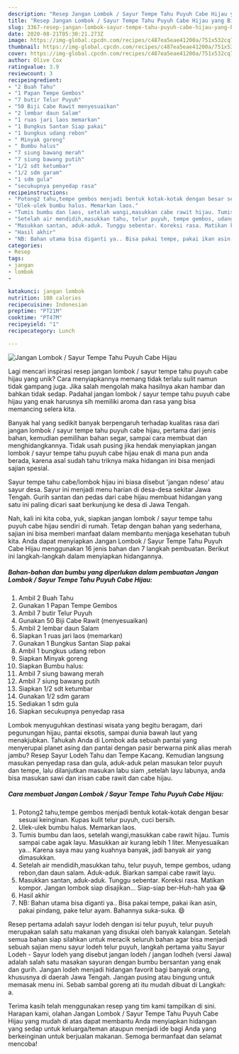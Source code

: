 ```yaml
---
description: "Resep Jangan Lombok / Sayur Tempe Tahu Puyuh Cabe Hijau yang Bikin Ngiler"
title: "Resep Jangan Lombok / Sayur Tempe Tahu Puyuh Cabe Hijau yang Bikin Ngiler"
slug: 3367-resep-jangan-lombok-sayur-tempe-tahu-puyuh-cabe-hijau-yang-bikin-ngiler
date: 2020-08-21T05:30:21.273Z
image: https://img-global.cpcdn.com/recipes/c487ea5eae41200a/751x532cq70/jangan-lombok-sayur-tempe-tahu-puyuh-cabe-hijau-foto-resep-utama.jpg
thumbnail: https://img-global.cpcdn.com/recipes/c487ea5eae41200a/751x532cq70/jangan-lombok-sayur-tempe-tahu-puyuh-cabe-hijau-foto-resep-utama.jpg
cover: https://img-global.cpcdn.com/recipes/c487ea5eae41200a/751x532cq70/jangan-lombok-sayur-tempe-tahu-puyuh-cabe-hijau-foto-resep-utama.jpg
author: Olive Cox
ratingvalue: 3.9
reviewcount: 3
recipeingredient:
- "2 Buah Tahu"
- "1 Papan Tempe Gembos"
- "7 butir Telur Puyuh"
- "50 Biji Cabe Rawit menyesuaikan"
- "2 lembar daun Salam"
- "1 ruas jari laos memarkan"
- "1 Bungkus Santan Siap pakai"
- "1 bungkus udang rebon"
- " Minyak goreng"
- " Bumbu halus"
- "7 siung bawang merah"
- "7 siung bawang putih"
- "1/2 sdt ketumbar"
- "1/2 sdm garam"
- "1 sdm gula"
- "secukupnya penyedap rasa"
recipeinstructions:
- "Potong2 tahu,tempe gembos menjadi bentuk kotak-kotak dengan besar sesuai keinginan. Kupas kulit telur puyuh, cuci bersih."
- "Ulek-ulek bumbu halus. Memarkan laos."
- "Tumis bumbu dan laos, setelah wangi,masukkan cabe rawit hijau. Tumis sampai cabe agak layu. Masukkan air kurang lebih 1 liter. Menyesuaikan ya... Karena saya mau yang kuahnya banyak, jadi banyak air yang dimasukkan."
- "Setelah air mendidih,masukkan tahu, telur puyuh, tempe gembos, udang rebon,dan daun salam. Aduk-aduk. Biarkan sampai cabe rawit layu."
- "Masukkan santan, aduk-aduk. Tunggu sebentar. Koreksi rasa. Matikan kompor. Jangan lombok siap disajikan... Siap-siap ber-Huh-hah yaa 😂"
- "Hasil akhir"
- "NB: Bahan utama bisa diganti ya.. Bisa pakai tempe, pakai ikan asin, pakai pindang, pake telur ayam. Bahannya suka-suka. 😄"
categories:
- Resep
tags:
- jangan
- lombok
- 

katakunci: jangan lombok  
nutrition: 108 calories
recipecuisine: Indonesian
preptime: "PT21M"
cooktime: "PT47M"
recipeyield: "1"
recipecategory: Lunch

---
```



![Jangan Lombok / Sayur Tempe Tahu Puyuh Cabe Hijau](https://img-global.cpcdn.com/recipes/c487ea5eae41200a/751x532cq70/jangan-lombok-sayur-tempe-tahu-puyuh-cabe-hijau-foto-resep-utama.jpg)

Lagi mencari inspirasi resep jangan lombok / sayur tempe tahu puyuh cabe hijau yang unik? Cara menyiapkannya memang tidak terlalu sulit namun tidak gampang juga. Jika salah mengolah maka hasilnya akan hambar dan bahkan tidak sedap. Padahal jangan lombok / sayur tempe tahu puyuh cabe hijau yang enak harusnya sih memiliki aroma dan rasa yang bisa memancing selera kita.

Banyak hal yang sedikit banyak berpengaruh terhadap kualitas rasa dari jangan lombok / sayur tempe tahu puyuh cabe hijau, pertama dari jenis bahan, kemudian pemilihan bahan segar, sampai cara membuat dan menghidangkannya. Tidak usah pusing jika hendak menyiapkan jangan lombok / sayur tempe tahu puyuh cabe hijau enak di mana pun anda berada, karena asal sudah tahu triknya maka hidangan ini bisa menjadi sajian spesial.

Sayur tempe tahu cabe/lombok hijau ini biasa disebut &#39;jangan ndeso&#39; atau sayur desa. Sayur ini menjadi menu harian di desa-desa sekitar Jawa Tengah. Gurih santan dan pedas dari cabe hijau membuat hidangan yang satu ini paling dicari saat berkunjung ke desa di Jawa Tengah.


Nah, kali ini kita coba, yuk, siapkan jangan lombok / sayur tempe tahu puyuh cabe hijau sendiri di rumah. Tetap dengan bahan yang sederhana, sajian ini bisa memberi manfaat dalam membantu menjaga kesehatan tubuh kita. Anda dapat menyiapkan Jangan Lombok / Sayur Tempe Tahu Puyuh Cabe Hijau menggunakan 16 jenis bahan dan 7 langkah pembuatan. Berikut ini langkah-langkah dalam menyiapkan hidangannya.

<!--inarticleads1-->

##### Bahan-bahan dan bumbu yang diperlukan dalam pembuatan Jangan Lombok / Sayur Tempe Tahu Puyuh Cabe Hijau:

1. Ambil 2 Buah Tahu
1. Gunakan 1 Papan Tempe Gembos
1. Ambil 7 butir Telur Puyuh
1. Gunakan 50 Biji Cabe Rawit (menyesuaikan)
1. Ambil 2 lembar daun Salam
1. Siapkan 1 ruas jari laos (memarkan)
1. Gunakan 1 Bungkus Santan Siap pakai
1. Ambil 1 bungkus udang rebon
1. Siapkan  Minyak goreng
1. Siapkan  Bumbu halus:
1. Ambil 7 siung bawang merah
1. Ambil 7 siung bawang putih
1. Siapkan 1/2 sdt ketumbar
1. Gunakan 1/2 sdm garam
1. Sediakan 1 sdm gula
1. Siapkan secukupnya penyedap rasa


Lombok menyuguhkan destinasi wisata yang begitu beragam, dari pegunungan hijau, pantai eksotis, sampai dunia bawah laut yang menakjubkan. Tahukah Anda di Lombok ada sebuah pantai yang menyerupai planet asing dan pantai dengan pasir berwarna pink alias merah jambu? Resep Sayur Lodeh Tahu dan Tempe Kacang. Kemudian langsung masukan penyedap rasa dan gula, aduk-aduk pelan masukan telor puyuh dan tempe, lalu dilanjutkan masukan labu siam ,setelah layu labunya, anda bisa masukan sawi dan irisan cabe rawit dan cabe hijau. 

<!--inarticleads2-->

##### Cara membuat Jangan Lombok / Sayur Tempe Tahu Puyuh Cabe Hijau:

1. Potong2 tahu,tempe gembos menjadi bentuk kotak-kotak dengan besar sesuai keinginan. Kupas kulit telur puyuh, cuci bersih.
1. Ulek-ulek bumbu halus. Memarkan laos.
1. Tumis bumbu dan laos, setelah wangi,masukkan cabe rawit hijau. Tumis sampai cabe agak layu. Masukkan air kurang lebih 1 liter. Menyesuaikan ya... Karena saya mau yang kuahnya banyak, jadi banyak air yang dimasukkan.
1. Setelah air mendidih,masukkan tahu, telur puyuh, tempe gembos, udang rebon,dan daun salam. Aduk-aduk. Biarkan sampai cabe rawit layu.
1. Masukkan santan, aduk-aduk. Tunggu sebentar. Koreksi rasa. Matikan kompor. Jangan lombok siap disajikan... Siap-siap ber-Huh-hah yaa 😂
1. Hasil akhir
1. NB: Bahan utama bisa diganti ya.. Bisa pakai tempe, pakai ikan asin, pakai pindang, pake telur ayam. Bahannya suka-suka. 😄


Resep pertama adalah sayur lodeh dengan isi telur puyuh, telur puyuh merupakan salah satu makanan yang disukai oleh banyak kalangan. Setelah semua bahan siap silahkan untuk meracik seluruh bahan agar bisa menjadi sebuah sajian menu sayur lodeh telur puyuh, langkah pertama yaitu Sayur Lodeh - Sayur lodeh yang disebut jangan lodeh / jangan lodheh (versi Jawa) adalah salah satu masakan sayuran dengan bumbu bersantan yang enak dan gurih. Jangan lodeh menjadi hidangan favorit bagi banyak orang, khususnya di daerah Jawa Tengah. Jangan pusing atau bingung untuk memasak menu ini. Sebab sambal goreng ati itu mudah dibuat di Langkah: a. 

Terima kasih telah menggunakan resep yang tim kami tampilkan di sini. Harapan kami, olahan Jangan Lombok / Sayur Tempe Tahu Puyuh Cabe Hijau yang mudah di atas dapat membantu Anda menyiapkan hidangan yang sedap untuk keluarga/teman ataupun menjadi ide bagi Anda yang berkeinginan untuk berjualan makanan. Semoga bermanfaat dan selamat mencoba!
